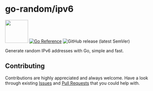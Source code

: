 # go-random/ipv6

<img src="https://storage.googleapis.com/gopherizeme.appspot.com/gophers/554de4d85f68c1d9cf6ab4c6d4a07a2aa21f8056.png" width="75" height="75"> [![Go Reference](https://pkg.go.dev/badge/github.com/go-random/ipv6.svg)](https://pkg.go.dev/github.com/go-random/ipv6)
![GitHub release (latest SemVer)](https://img.shields.io/github/v/release/go-random/ipv6)

Generate random IPv6 addresses with Go, simple and fast.

## Contributing

Contributions are highly appreciated and always welcome.
Have a look through existing [Issues](https://github.com/go-random/ipv6/issues) and [Pull Requests](https://github.com/go-random/ipv6/pulls) that you could help with.
